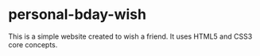 # personal-bday-wish
This is a simple website created to wish a friend.
It uses HTML5 and CSS3 core concepts.
